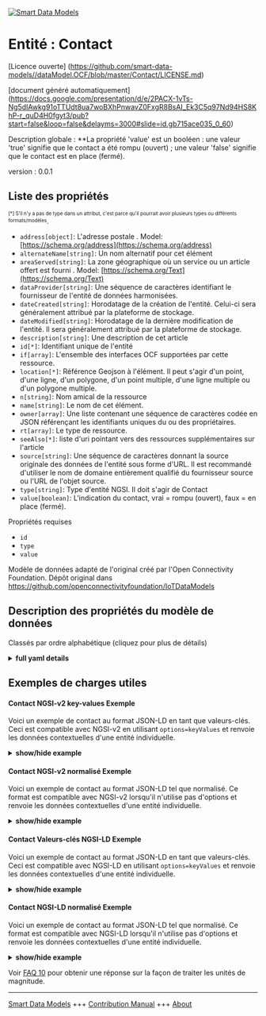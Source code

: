 <!-- 10-Header -->  
[![Smart Data Models](https://smartdatamodels.org/wp-content/uploads/2022/01/SmartDataModels_logo.png "Logo")](https://smartdatamodels.org)  
Entité : Contact  
================<!-- /10-Header -->  
<!-- 15-License -->  
[Licence ouverte] (https://github.com/smart-data-models//dataModel.OCF/blob/master/Contact/LICENSE.md)  
[document généré automatiquement] (https://docs.google.com/presentation/d/e/2PACX-1vTs-Ng5dIAwkg91oTTUdt8ua7woBXhPnwavZ0FxgR8BsAI_Ek3C5q97Nd94HS8KhP-r_quD4H0fgyt3/pub?start=false&loop=false&delayms=3000#slide=id.gb715ace035_0_60)  
<!-- /15-License -->  
<!-- 20-Description -->  
Description globale : **La propriété 'value' est un booléen : une valeur 'true' signifie que le contact a été rompu (ouvert) ; une valeur 'false' signifie que le contact est en place (fermé).  
version : 0.0.1  
<!-- /20-Description -->  
<!-- 30-PropertiesList -->  

## Liste des propriétés  

<sup><sub>[*] S'il n'y a pas de type dans un attribut, c'est parce qu'il pourrait avoir plusieurs types ou différents formats/modèles</sub></sup>.  
- `address[object]`: L'adresse postale  . Model: [https://schema.org/address](https://schema.org/address)- `alternateName[string]`: Un nom alternatif pour cet élément  - `areaServed[string]`: La zone géographique où un service ou un article offert est fourni  . Model: [https://schema.org/Text](https://schema.org/Text)- `dataProvider[string]`: Une séquence de caractères identifiant le fournisseur de l'entité de données harmonisées.  - `dateCreated[string]`: Horodatage de la création de l'entité. Celui-ci sera généralement attribué par la plateforme de stockage.  - `dateModified[string]`: Horodatage de la dernière modification de l'entité. Il sera généralement attribué par la plateforme de stockage.  - `description[string]`: Une description de cet article  - `id[*]`: Identifiant unique de l'entité  - `if[array]`: L'ensemble des interfaces OCF supportées par cette ressource.  - `location[*]`: Référence Geojson à l'élément. Il peut s'agir d'un point, d'une ligne, d'un polygone, d'un point multiple, d'une ligne multiple ou d'un polygone multiple.  - `n[string]`: Nom amical de la ressource  - `name[string]`: Le nom de cet élément.  - `owner[array]`: Une liste contenant une séquence de caractères codée en JSON référençant les identifiants uniques du ou des propriétaires.  - `rt[array]`: Le type de ressource.  - `seeAlso[*]`: liste d'uri pointant vers des ressources supplémentaires sur l'article  - `source[string]`: Une séquence de caractères donnant la source originale des données de l'entité sous forme d'URL. Il est recommandé d'utiliser le nom de domaine entièrement qualifié du fournisseur source ou l'URL de l'objet source.  - `type[string]`: Type d'entité NGSI. Il doit s'agir de Contact  - `value[boolean]`: L'indication du contact, vrai = rompu (ouvert), faux = en place (fermé).  <!-- /30-PropertiesList -->  
<!-- 35-RequiredProperties -->  
Propriétés requises  
- `id`  - `type`  - `value`  <!-- /35-RequiredProperties -->  
<!-- 40-RequiredProperties -->  
Modèle de données adapté de l'original créé par l'Open Connectivity Foundation. Dépôt original dans https://github.com/openconnectivityfoundation/IoTDataModels  
<!-- /40-RequiredProperties -->  
<!-- 50-DataModelHeader -->  
## Description des propriétés du modèle de données  
Classés par ordre alphabétique (cliquez pour plus de détails)  
<!-- /50-DataModelHeader -->  
<!-- 60-ModelYaml -->  
<details><summary><strong>full yaml details</strong></summary>    
```yaml  
Contact:    
  description: 'This Resource describes whether a contact sensor has been tripped or not.Typical use case is in Security Systems detecting window or door open.The Property ''value'' is a boolean.A value of ''true'' means that contact has been broken (open).A value of ''false'' means that contact is in place (closed).'    
  properties:    
    address:    
      description: 'The mailing address'    
      properties:    
        addressCountry:    
          description: 'Property. The country. For example, Spain. Model:''https://schema.org/addressCountry'''    
          type: string    
        addressLocality:    
          description: 'Property. The locality in which the street address is, and which is in the region. Model:''https://schema.org/addressLocality'''    
          type: string    
        addressRegion:    
          description: 'Property. The region in which the locality is, and which is in the country. Model:''https://schema.org/addressRegion'''    
          type: string    
        postOfficeBoxNumber:    
          description: 'Property. The post office box number for PO box addresses. For example, 03578. Model:''https://schema.org/postOfficeBoxNumber'''    
          type: string    
        postalCode:    
          description: 'Property. The postal code. For example, 24004. Model:''https://schema.org/https://schema.org/postalCode'''    
          type: string    
        streetAddress:    
          description: 'Property. The street address. Model:''https://schema.org/streetAddress'''    
          type: string    
      type: object    
      x-ngsi:    
        model: https://schema.org/address    
        type: Property    
    alternateName:    
      description: 'An alternative name for this item'    
      type: string    
      x-ngsi:    
        type: Property    
    areaServed:    
      description: 'The geographic area where a service or offered item is provided'    
      type: string    
      x-ngsi:    
        model: https://schema.org/Text    
        type: Property    
    dataProvider:    
      description: 'A sequence of characters identifying the provider of the harmonised data entity.'    
      type: string    
      x-ngsi:    
        type: Property    
    dateCreated:    
      description: 'Entity creation timestamp. This will usually be allocated by the storage platform.'    
      format: date-time    
      type: string    
      x-ngsi:    
        type: Property    
    dateModified:    
      description: 'Timestamp of the last modification of the entity. This will usually be allocated by the storage platform.'    
      format: date-time    
      type: string    
      x-ngsi:    
        type: Property    
    description:    
      description: 'A description of this item'    
      type: string    
      x-ngsi:    
        type: Property    
    id:    
      anyOf: &contact_-_properties_-_owner_-_items_-_anyof    
        - description: 'Property. Identifier format of any NGSI entity'    
          maxLength: 256    
          minLength: 1    
          pattern: ^[\w\-\.\{\}\$\+\*\[\]`|~^@!,:\\]+$    
          type: string    
        - description: 'Property. Identifier format of any NGSI entity'    
          format: uri    
          type: string    
      description: 'Unique identifier of the entity'    
      x-ngsi:    
        type: Property    
    if:    
      description: 'The OCF Interface set supported by this Resource.'    
      items:    
        enum:    
          - oic.if.s    
          - oic.if.baseline    
        type: string    
      minItems: 2    
      readOnly: true    
      type: array    
      uniqueItems: true    
      x-ngsi:    
        type: Property    
    location:    
      description: 'Geojson reference to the item. It can be Point, LineString, Polygon, MultiPoint, MultiLineString or MultiPolygon'    
      oneOf:    
        - description: 'Geoproperty. Geojson reference to the item. Point'    
          properties:    
            bbox:    
              items:    
                type: number    
              minItems: 4    
              type: array    
            coordinates:    
              items:    
                type: number    
              minItems: 2    
              type: array    
            type:    
              enum:    
                - Point    
              type: string    
          required:    
            - type    
            - coordinates    
          title: 'GeoJSON Point'    
          type: object    
        - description: 'Geoproperty. Geojson reference to the item. LineString'    
          properties:    
            bbox:    
              items:    
                type: number    
              minItems: 4    
              type: array    
            coordinates:    
              items:    
                items:    
                  type: number    
                minItems: 2    
                type: array    
              minItems: 2    
              type: array    
            type:    
              enum:    
                - LineString    
              type: string    
          required:    
            - type    
            - coordinates    
          title: 'GeoJSON LineString'    
          type: object    
        - description: 'Geoproperty. Geojson reference to the item. Polygon'    
          properties:    
            bbox:    
              items:    
                type: number    
              minItems: 4    
              type: array    
            coordinates:    
              items:    
                items:    
                  items:    
                    type: number    
                  minItems: 2    
                  type: array    
                minItems: 4    
                type: array    
              type: array    
            type:    
              enum:    
                - Polygon    
              type: string    
          required:    
            - type    
            - coordinates    
          title: 'GeoJSON Polygon'    
          type: object    
        - description: 'Geoproperty. Geojson reference to the item. MultiPoint'    
          properties:    
            bbox:    
              items:    
                type: number    
              minItems: 4    
              type: array    
            coordinates:    
              items:    
                items:    
                  type: number    
                minItems: 2    
                type: array    
              type: array    
            type:    
              enum:    
                - MultiPoint    
              type: string    
          required:    
            - type    
            - coordinates    
          title: 'GeoJSON MultiPoint'    
          type: object    
        - description: 'Geoproperty. Geojson reference to the item. MultiLineString'    
          properties:    
            bbox:    
              items:    
                type: number    
              minItems: 4    
              type: array    
            coordinates:    
              items:    
                items:    
                  items:    
                    type: number    
                  minItems: 2    
                  type: array    
                minItems: 2    
                type: array    
              type: array    
            type:    
              enum:    
                - MultiLineString    
              type: string    
          required:    
            - type    
            - coordinates    
          title: 'GeoJSON MultiLineString'    
          type: object    
        - description: 'Geoproperty. Geojson reference to the item. MultiLineString'    
          properties:    
            bbox:    
              items:    
                type: number    
              minItems: 4    
              type: array    
            coordinates:    
              items:    
                items:    
                  items:    
                    items:    
                      type: number    
                    minItems: 2    
                    type: array    
                  minItems: 4    
                  type: array    
                type: array    
              type: array    
            type:    
              enum:    
                - MultiPolygon    
              type: string    
          required:    
            - type    
            - coordinates    
          title: 'GeoJSON MultiPolygon'    
          type: object    
      x-ngsi:    
        type: Geoproperty    
    n:    
      description: 'Friendly name of the Resource'    
      maxLength: 64    
      readOnly: true    
      type: string    
      x-ngsi:    
        type: Property    
    name:    
      description: 'The name of this item.'    
      type: string    
      x-ngsi:    
        type: Property    
    owner:    
      description: 'A List containing a JSON encoded sequence of characters referencing the unique Ids of the owner(s)'    
      items:    
        anyOf: *contact_-_properties_-_owner_-_items_-_anyof    
        description: 'Property. Unique identifier of the entity'    
      type: array    
      x-ngsi:    
        type: Property    
    rt:    
      description: 'The Resource Type.'    
      items:    
        enum:    
          - oic.r.sensor.contact    
        maxLength: 64    
        type: string    
      minItems: 1    
      readOnly: true    
      type: array    
      uniqueItems: true    
      x-ngsi:    
        type: Property    
    seeAlso:    
      description: 'list of uri pointing to additional resources about the item'    
      oneOf:    
        - items:    
            format: uri    
            type: string    
          minItems: 1    
          type: array    
        - format: uri    
          type: string    
      x-ngsi:    
        type: Property    
    source:    
      description: 'A sequence of characters giving the original source of the entity data as a URL. Recommended to be the fully qualified domain name of the source provider, or the URL to the source object.'    
      type: string    
      x-ngsi:    
        type: Property    
    type:    
      description: 'NGSI entity type. It has to be Contact'    
      enum:    
        - Contact    
      type: string    
      x-ngsi:    
        type: Property    
    value:    
      description: 'The contact indication, true = broken (open), false = in place (closed).'    
      readOnly: true    
      type: boolean    
      x-ngsi:    
        type: Property    
  required:    
    - value    
    - id    
    - type    
  type: object    
  x-derived-from: https://raw.githubusercontent.com/openconnectivityfoundation/IoTDataModels/master/ContactResURI.swagger.json    
  x-disclaimer: 'Redistribution and use in source and binary forms, with or without modification, are permitted  provided that the license conditions are met. Copyleft (c) 2021 Contributors to Smart Data Models Program'    
  x-license-url: https://github.com/smart-data-models/dataModel.OCF/blob/master/Contact/LICENSE.md    
  x-model-schema: https://smart-data-models.github.io/dataModel.OCF/Contact/schema.json    
  x-model-tags: OCF    
  x-version: 0.0.1    
```  
</details>    
<!-- /60-ModelYaml -->  
<!-- 70-MiddleNotes -->  
<!-- /70-MiddleNotes -->  
<!-- 80-Examples -->  
## Exemples de charges utiles  
#### Contact NGSI-v2 key-values Exemple  
Voici un exemple de contact au format JSON-LD en tant que valeurs-clés. Ceci est compatible avec NGSI-v2 en utilisant `options=keyValues` et renvoie les données contextuelles d'une entité individuelle.  
<details><summary><strong>show/hide example</strong></summary>    
```json  
{  
  "id": "urn:ngsi-ld:Contact:id:HMUT:83435609",  
  "dateCreated": "2019-11-03T13:34:13Z",  
  "dateModified": "1987-05-08T16:34:27Z",  
  "source": "Yet back writer so bank nature south. Resource including speak.",  
  "name": "Court material main five appear. Answer face bad leader.",  
  "alternateName": "Especially term detail beautiful. Coach step agreement home.",  
  "description": "Country off allow rate record. Growth when economy save. Example later whom son audience.",  
  "dataProvider": "Important pick red while machine take. Born baby because back way hit play.",  
  "owner": [  
    "urn:ngsi-ld:Contact:items:VORM:50502773",  
    "urn:ngsi-ld:Contact:items:ADVX:61609895"  
  ],  
  "seeAlso": [  
    "urn:ngsi-ld:Contact:items:KLNB:69768334",  
    "urn:ngsi-ld:Contact:items:ITWA:14516433"  
  ],  
  "location": {  
    "type": "Point",  
    "coordinates": [  
      53.154571,  
      157.418088  
    ]  
  },  
  "address": {  
    "streetAddress": "Part physical really head work past maintain. Late third kitchen suffer fund fill each. Four three your heart industry employee realize.",  
    "addressLocality": "Behind explain show mission. Thousand forward wall. Size worry any town chance.",  
    "addressRegion": "Job ever design toward boy citizen. Happy city part rule present try. Indicate doctor job look different.",  
    "addressCountry": "Despite cup fund thank fight hard camera. Myself area pull watch dog.",  
    "postalCode": "Size else present still now. Country support choose treatment manager.",  
    "postOfficeBoxNumber": "Food often candidate century popular huge. After culture tend feel. Sport win because according election present customer."  
  },  
  "areaServed": "Take reflect member. Next attack discover employee sit accept. Range available nearly impact federal how receive view.",  
  "rt": [  
    "oic.r.sensor.contact",  
    "oic.r.sensor.contact"  
  ],  
  "value": {  
    "type": "Property",  
    "value": false  
  },  
  "n": "Condition lay state ask. Him we safe program. Responsibility among imagine everything within pass.",  
  "if": [  
    "oic.if.s",  
    "oic.if.s"  
  ],  
  "type": "Contact"  
}  
```  
</details>  
#### Contact NGSI-v2 normalisé Exemple  
Voici un exemple de contact au format JSON-LD tel que normalisé. Ce format est compatible avec NGSI-v2 lorsqu'il n'utilise pas d'options et renvoie les données contextuelles d'une entité individuelle.  
<details><summary><strong>show/hide example</strong></summary>    
```json  
{  
  "id": {  
    "type": "string",  
    "value": "urn:ngsi-ld:Contact:id:HMUT:83435609"  
  },  
  "dateCreated": {  
    "format": "date-time",  
    "type": "string",  
    "value": "2019-11-03T13:34:13Z"  
  },  
  "dateModified": {  
    "format": "date-time",  
    "type": "string",  
    "value": "1987-05-08T16:34:27Z"  
  },  
  "source": {  
    "type": "string",  
    "value": "Yet back writer so bank nature south. Resource including speak."  
  },  
  "name": {  
    "type": "string",  
    "value": "Court material main five appear. Answer face bad leader."  
  },  
  "alternateName": {  
    "type": "string",  
    "value": "Especially term detail beautiful. Coach step agreement home."  
  },  
  "description": {  
    "type": "string",  
    "value": "Country off allow rate record. Growth when economy save. Example later whom son audience."  
  },  
  "dataProvider": {  
    "type": "string",  
    "value": "Important pick red while machine take. Born baby because back way hit play."  
  },  
  "owner": {  
    "type": "array",  
    "value": [  
      "urn:ngsi-ld:Contact:items:VORM:50502773",  
      "urn:ngsi-ld:Contact:items:ADVX:61609895"  
    ]  
  },  
  "seeAlso": {  
    "type": "array",  
    "value": [  
      "urn:ngsi-ld:Contact:items:KLNB:69768334",  
      "urn:ngsi-ld:Contact:items:ITWA:14516433"  
    ]  
  },  
  "location": {  
    "type": "object",  
    "value": {  
      "type": "Point",  
      "coordinates": [  
        53.154571,  
        157.418088  
      ]  
    }  
  },  
  "address": {  
    "type": "object",  
    "value": {  
      "streetAddress": "Part physical really head work past maintain. Late third kitchen suffer fund fill each. Four three your heart industry employee realize.",  
      "addressLocality": "Behind explain show mission. Thousand forward wall. Size worry any town chance.",  
      "addressRegion": "Job ever design toward boy citizen. Happy city part rule present try. Indicate doctor job look different.",  
      "addressCountry": "Despite cup fund thank fight hard camera. Myself area pull watch dog.",  
      "postalCode": "Size else present still now. Country support choose treatment manager.",  
      "postOfficeBoxNumber": "Food often candidate century popular huge. After culture tend feel. Sport win because according election present customer."  
    }  
  },  
  "areaServed": {  
    "type": "string",  
    "value": "Take reflect member. Next attack discover employee sit accept. Range available nearly impact federal how receive view."  
  },  
  "rt": {  
    "type": "array",  
    "value": [  
      "oic.r.sensor.contact",  
      "oic.r.sensor.contact"  
    ]  
  },  
  "value": {  
    "type": "object",  
    "value": {  
      "type": "Property",  
      "value": false  
    }  
  },  
  "n": {  
    "type": "string",  
    "value": "Condition lay state ask. Him we safe program. Responsibility among imagine everything within pass."  
  },  
  "if": {  
    "type": "array",  
    "value": [  
      "oic.if.s",  
      "oic.if.s"  
    ]  
  },  
  "type": {  
    "type": "string",  
    "value": "Contact"  
  }  
}  
```  
</details>  
#### Contact Valeurs-clés NGSI-LD Exemple  
Voici un exemple de contact au format JSON-LD en tant que valeurs-clés. Ceci est compatible avec NGSI-LD en utilisant `options=keyValues` et renvoie les données contextuelles d'une entité individuelle.  
<details><summary><strong>show/hide example</strong></summary>    
```json  
{  
    "id": "urn:ngsi-ld:Contact:id:HMUT:83435609",  
    "dateCreated": "2019-11-03T13:34:13Z",  
    "dateModified": "1987-05-08T16:34:27Z",  
    "source": "Yet back writer so bank nature south. Resource including speak.",  
    "name": "Court material main five appear. Answer face bad leader.",  
    "alternateName": "Especially term detail beautiful. Coach step agreement home.",  
    "description": "Country off allow rate record. Growth when economy save. Example later whom son audience.",  
    "dataProvider": "Important pick red while machine take. Born baby because back way hit play.",  
    "owner": [  
        "urn:ngsi-ld:Contact:items:VORM:50502773",  
        "urn:ngsi-ld:Contact:items:ADVX:61609895"  
    ],  
    "seeAlso": [  
        "urn:ngsi-ld:Contact:items:KLNB:69768334",  
        "urn:ngsi-ld:Contact:items:ITWA:14516433"  
    ],  
    "location": {  
        "type": "Point",  
        "coordinates": [  
            53.154571,  
            157.418088  
        ]  
    },  
    "address": {  
        "streetAddress": "Part physical really head work past maintain. Late third kitchen suffer fund fill each. Four three your heart industry employee realize.",  
        "addressLocality": "Behind explain show mission. Thousand forward wall. Size worry any town chance.",  
        "addressRegion": "Job ever design toward boy citizen. Happy city part rule present try. Indicate doctor job look different.",  
        "addressCountry": "Despite cup fund thank fight hard camera. Myself area pull watch dog.",  
        "postalCode": "Size else present still now. Country support choose treatment manager.",  
        "postOfficeBoxNumber": "Food often candidate century popular huge. After culture tend feel. Sport win because according election present customer."  
    },  
    "areaServed": "Take reflect member. Next attack discover employee sit accept. Range available nearly impact federal how receive view.",  
    "rt": [  
        "oic.r.sensor.contact",  
        "oic.r.sensor.contact"  
    ],  
    "value": {  
        "type": "Property",  
        "value": false  
    },  
    "n": "Condition lay state ask. Him we safe program. Responsibility among imagine everything within pass.",  
    "if": [  
        "oic.if.s",  
        "oic.if.s"  
    ],  
    "type": "Contact",  
    "@context": [  
        "https://smartdatamodels.org/context.jsonld",  
        "https://raw.githubusercontent.com/smart-data-models/dataModel.OCF/master/context.jsonld"  
    ]  
}  
```  
</details>  
#### Contact NGSI-LD normalisé Exemple  
Voici un exemple de contact au format JSON-LD tel que normalisé. Ce format est compatible avec NGSI-LD lorsqu'il n'utilise pas d'options et renvoie les données contextuelles d'une entité individuelle.  
<details><summary><strong>show/hide example</strong></summary>    
```json  
{  
    "id": "urn:ngsi-ld:Contact:id:PHQT:43656254",  
    "dateCreated": {  
        "type": "Property",  
        "value": {  
            "@type": "DateTime",  
            "@value": "1979-06-21T02:42:47Z"  
        }  
    },  
    "dateModified": {  
        "type": "Property",  
        "value": {  
            "@type": "DateTime",  
            "@value": "2009-05-13T06:47:50Z"  
        }  
    },  
    "source": {  
        "type": "Property",  
        "value": "Project need follow simply brother. Gas continue everyone those language. Receive new always yard ever both."  
    },  
    "name": {  
        "type": "Property",  
        "value": "Special nice how today culture. Grow age world step quickly how move off. Here style data no bill discussion."  
    },  
    "alternateName": {  
        "type": "Property",  
        "value": "Window more similar contain. Anything song key."  
    },  
    "description": {  
        "type": "Property",  
        "value": "Debate bank spend technology father."  
    },  
    "dataProvider": {  
        "type": "Property",  
        "value": "Billion democratic behind fly memory. Poor window significant accept look amount probably."  
    },  
    "owner": {  
        "type": "Property",  
        "value": [  
            "urn:ngsi-ld:Contact:items:EONI:36946282",  
            "urn:ngsi-ld:Contact:items:JZPI:03143081"  
        ]  
    },  
    "seeAlso": {  
        "type": "Property",  
        "value": [  
            "urn:ngsi-ld:Contact:items:IKIB:26985774"  
        ]  
    },  
    "location": {  
        "type": "Property",  
        "value": {  
            "type": "Point",  
            "coordinates": [  
                -16.2109895,  
                118.55362  
            ]  
        }  
    },  
    "address": {  
        "type": "Property",  
        "value": {  
            "streetAddress": "Our food use business but. Push behavior affect quite small travel.",  
            "addressLocality": "Bad front check fight. Ten must place fast. Pattern chance some. Police forget certain once degree wrong page scientist.",  
            "addressRegion": "Parent campaign notice can agent back produce career. Under color style difference. Summer recognize join good type hospital thought argue. Still public foreign if camera thus.",  
            "addressCountry": "Meet me television social research industry. Voice also seat police. Assume stay color time western pay. Style rather build specific.",  
            "postalCode": "Certainly join deal agent mention entire speak. No space little attorney number nor firm old. Simple red six day consider recognize.",  
            "postOfficeBoxNumber": "Stop middle individual since truth exist expect expect. Husband yeah learn beat. Bed reduce identify old Democrat whole citizen."  
        }  
    },  
    "areaServed": {  
        "type": "Property",  
        "value": "Allow coach population sit movement local. Catch budget piece matter."  
    },  
    "rt": {  
        "type": "Property",  
        "value": [  
            "oic.r.sensor.contact"  
        ]  
    },  
    "value": {  
        "type": "Property",  
        "value": false  
    },  
    "n": {  
        "type": "Property",  
        "value": "Half daughter officer product travel toward every. Live never impact."  
    },  
    "if": {  
        "type": "Property",  
        "value": [  
            "oic.if.baseline",  
            "oic.if.baseline"  
        ]  
    },  
    "type": "Contact",  
    "@context": [  
        "https://smartdatamodels.org/context.jsonld",  
        "https://raw.githubusercontent.com/smart-data-models/dataModel.OCF/master/context.jsonld"  
    ]  
}  
```  
</details><!-- /80-Examples -->  
<!-- 90-FooterNotes -->  
<!-- /90-FooterNotes -->  
<!-- 95-Units -->  
Voir [FAQ 10](https://smartdatamodels.org/index.php/faqs/) pour obtenir une réponse sur la façon de traiter les unités de magnitude.  
<!-- /95-Units -->  
<!-- 97-LastFooter -->  
---  
[Smart Data Models](https://smartdatamodels.org) +++ [Contribution Manual](https://bit.ly/contribution_manual) +++ [About](https://bit.ly/Introduction_SDM)<!-- /97-LastFooter -->  
